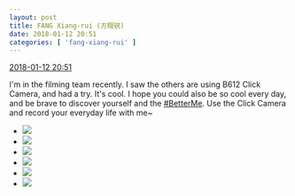 ```yaml
---
layout: post
title: FANG Xiang-rui (方翔锐)
date: 2018-01-12 20:51
categories: [ 'fang-xiang-rui' ]
---
```


<div class="weibo-info">
  <a href="https://weibo.com/6117583008/FE3BZasWu">2018-01-12 20:51</a>
</div>

I'm in the filming team recently. I saw the others are using B612 Click Camera, and had a try. It's cool. I hope you could also be so cool every day, and be brave to discover yourself and the [#BetterMe](https://weibo.com/p/100808a75ed572b15a196064ccdc97bf71f851). Use the Click Camera and record your everyday life with me~

<!-- more -->

<ul class="weibo-pic-list-2">
  <li class="weibo-pic">
    <a href="https://g.us.sinaimg.cn/002ilolClx07hk7xZK8o010402000bJv0k01.mp4?Expires=1515922093&amp;ssig=FHek3z%2B%2Fag&amp;KID=unistore,video"><img src="https://wx2.sinaimg.cn/thumb150/006G0KNGgy1fne2adwsd7g30dc0dcb2a.gif"/></a>
  </li>
  <li class="weibo-pic">
    <a href="https://g.us.sinaimg.cn/000ONVirlx07hk7ybV0s010402000exS0k01.mp4?Expires=1515922093&amp;ssig=KBYO%2B2Ed0B&amp;KID=unistore,video"><img src="https://wx4.sinaimg.cn/thumb150/006G0KNGgy1fne2a97d55g30dc0dc7wi.gif"/></a>
  </li>
  <li class="weibo-pic">
    <a href="https://g.us.sinaimg.cn/004fA7Hdlx07hk7y38K4010402000q6f0k01.mp4?Expires=1515922093&amp;ssig=Zcam%2B1T%2Fo3&amp;KID=unistore,video"><img src="https://wx2.sinaimg.cn/thumb150/006G0KNGgy1fne2ab8xb1g30dc0dcb2a.gif"/></a>
  </li>
  <li class="weibo-pic">
    <a href="https://wx3.sinaimg.cn/mw690/006G0KNGgy1fne2a6o9a0j32c02c0qv6.jpg"><img src="https://wx3.sinaimg.cn/thumb150/006G0KNGgy1fne2a6o9a0j32c02c0qv6.jpg"/></a>
  </li>
  <li class="weibo-pic">
    <a href="https://wx3.sinaimg.cn/mw690/006G0KNGgy1fne2a0qgekj32c02c0b2a.jpg"><img src="https://wx3.sinaimg.cn/thumb150/006G0KNGgy1fne2a0qgekj32c02c0b2a.jpg"/></a>
  </li>
  <li class="weibo-pic">
    <a href="https://wx3.sinaimg.cn/mw690/006G0KNGgy1fne2a3ypl9j32c02c04qr.jpg"><img src="https://wx3.sinaimg.cn/thumb150/006G0KNGgy1fne2a3ypl9j32c02c04qr.jpg"/></a>
  </li>
</ul>
